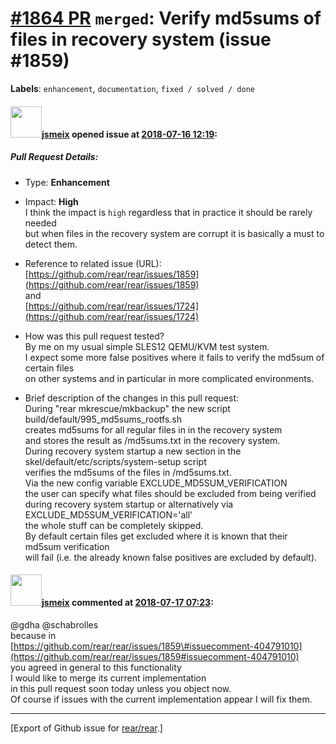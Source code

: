 [\#1864 PR](https://github.com/rear/rear/pull/1864) `merged`: Verify md5sums of files in recovery system (issue \#1859)
=======================================================================================================================

**Labels**: `enhancement`, `documentation`, `fixed / solved / done`

#### <img src="https://avatars.githubusercontent.com/u/1788608?u=925fc54e2ce01551392622446ece427f51e2f0ce&v=4" width="50">[jsmeix](https://github.com/jsmeix) opened issue at [2018-07-16 12:19](https://github.com/rear/rear/pull/1864):

##### Pull Request Details:

-   Type: **Enhancement**

-   Impact: **High**  
    I think the impact is `high` regardless that in practice it should
    be rarely needed  
    but when files in the recovery system are corrupt it is basically a
    must to detect them.

-   Reference to related issue (URL):  
    [https://github.com/rear/rear/issues/1859](https://github.com/rear/rear/issues/1859)  
    and  
    [https://github.com/rear/rear/issues/1724](https://github.com/rear/rear/issues/1724)

-   How was this pull request tested?  
    By me on my usual simple SLES12 QEMU/KVM test system.  
    I expect some more false positives where it fails to verify the
    md5sum of certain files  
    on other systems and in particular in more complicated environments.

-   Brief description of the changes in this pull request:  
    During "rear mkrescue/mkbackup" the new script  
    build/default/995\_md5sums\_rootfs.sh  
    creates md5sums for all regular files in in the recovery system  
    and stores the result as /md5sums.txt in the recovery system.  
    During recovery system startup a new section in the  
    skel/default/etc/scripts/system-setup script  
    verifies the md5sums of the files in /md5sums.txt.  
    Via the new config variable EXCLUDE\_MD5SUM\_VERIFICATION  
    the user can specify what files should be excluded from being
    verified  
    during recovery system startup or alternatively via  
    EXCLUDE\_MD5SUM\_VERIFICATION='all'  
    the whole stuff can be completely skipped.  
    By default certain files get excluded where it is known that their
    md5sum verification  
    will fail (i.e. the already known false positives are excluded by
    default).

#### <img src="https://avatars.githubusercontent.com/u/1788608?u=925fc54e2ce01551392622446ece427f51e2f0ce&v=4" width="50">[jsmeix](https://github.com/jsmeix) commented at [2018-07-17 07:23](https://github.com/rear/rear/pull/1864#issuecomment-405485543):

@gdha @schabrolles  
because in  
[https://github.com/rear/rear/issues/1859\#issuecomment-404791010](https://github.com/rear/rear/issues/1859#issuecomment-404791010)  
you agreed in general to this functionality  
I would like to merge its current implementation  
in this pull request soon today unless you object now.  
Of course if issues with the current implementation appear I will fix
them.

------------------------------------------------------------------------

\[Export of Github issue for
[rear/rear](https://github.com/rear/rear).\]
